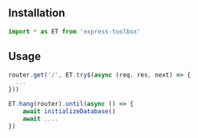 ## Installation

````javascript
import * as ET from 'express-toolbox'
````



## Usage

````javascript
router.get('/', ET.try$(async (req, res, next) => {
  ...
}))
````



````javascript
ET.hang(router).until(async () => {
	await initializeDatabase()
	await ....
})
````

